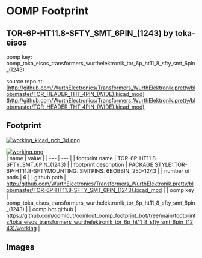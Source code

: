 # OOMP Footprint  
## TOR-6P-HT11.8-SFTY_SMT_6PIN_(1243)  by toka-eisos  
  
oomp key: oomp_toka_eisos_transformers_wurthelektronik_tor_6p_ht11_8_sfty_smt_6pin_(1243)  
  
source repo at: [http://github.com/WurthElectronics/Transformers_WurthElektronik.pretty/blob/master/TOR_HEADER_THT_4PIN_(WIDE).kicad_mod](http://github.com/WurthElectronics/Transformers_WurthElektronik.pretty/blob/master/TOR_HEADER_THT_4PIN_(WIDE).kicad_mod)  
## Footprint  
  
[![working_kicad_pcb_3d.png](working_kicad_pcb_3d_600.png)](working_kicad_pcb_3d.png)  
  
[![working.png](working_600.png)](working.png)  
| name | value | 
| --- | --- | 
| footprint name | TOR-6P-HT11.8-SFTY_SMT_6PIN_(1243) | 
| footprint description | PACKAGE STYLE: TOR-6P-HT11.8-SFTYMOUNTING: SMTPINS: 6BOBBIN: 250-1243 | 
| number of pads | 6 | 
| github path | http://github.com/WurthElectronics/Transformers_WurthElektronik.pretty/blob/master/TOR-6P-HT11.8-SFTY_SMT_6PIN_(1243).kicad_mod | 
| oomp key | oomp_toka_eisos_transformers_wurthelektronik_tor_6p_ht11_8_sfty_smt_6pin_(1243) | 
| oomp bot github | https://github.com/oomlout/oomlout_oomp_footprint_bot/tree/main/footprints/toka_eisos_transformers_wurthelektronik_tor_6p_ht11_8_sfty_smt_6pin_(1243)/working | 
## Images  
